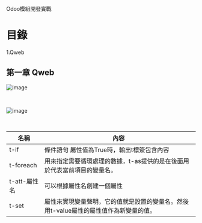 Odoo模組開發實戰
# 目錄
 1.Qweb
  
## 第一章 Qweb

![image](https://user-images.githubusercontent.com/90267374/135764173-94725d92-34f4-496e-9195-80fe830e6f78.png)

<br/>

![image](https://user-images.githubusercontent.com/90267374/135764185-27e6f348-667e-444a-95f0-3032a065d493.png)

<br/>

|  名稱    | 內容 |  
| --------| -------- | 
| t-if| 條件語句 屬性值為True時，輸出t標簽包含內容 | 
| t-foreach| 用來指定需要循環處理的數據，t-as提供的是在後面用於代表當前項目的變量名。 | 
|t-att-屬性名| 可以根據屬性名創建一個屬性 |
|t-set| 屬性來實現變量聲明，它的值就是設置的變量名。然後用t-value屬性的屬性值作為新變量的值。 |
